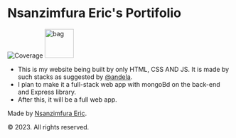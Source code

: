 # Nsanzimfura Eric's Portifolio 
![Coverage](https://img.shields.io/badge/code--coverage-89%25-darkgreen)
<img width="65" alt="bag" src="https://user-images.githubusercontent.com/91186046/220954210-8e7b9c58-1bb0-44b0-9dd4-4d7789914a6c.png">

- This is my website being built by only HTML, CSS AND JS. It is made by such stacks as suggested by [@andela](https://github.com/andela).
- I plan to make it a full-stack web app with mongoBd on the back-end and Express library.
- After this, it will be a full web app.



Made by [Nsanzimfura Eric](github.com/Kress20000).

  © 2023. All rights reserved.
